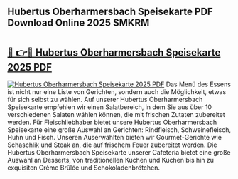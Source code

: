 ## Hubertus Oberharmersbach Speisekarte PDF Download Online 2025 SMKRM

# <h2><a href="http://gcdh4w7.nevu.top/?p=Hubertus+Oberharmersbach+Speisekarte">🔗 👉🔴 Hubertus Oberharmersbach Speisekarte 2025 PDF</a></h2>

[![Hubertus Oberharmersbach Speisekarte 2025 PDF](https://i.imgur.com/dBaPXMq.png)](http://gcdh4w7.nevu.top/?p=Hubertus+Oberharmersbach+Speisekarte)
Das Menü des Essens ist nicht nur eine Liste von Gerichten, sondern auch die Möglichkeit, etwas für sich selbst zu wählen. Auf unserer Hubertus Oberharmersbach Speisekarte empfehlen wir einen Salatbereich, in dem Sie aus über 10 verschiedenen Salaten wählen können, die mit frischen Zutaten zubereitet werden. Für Fleischliebhaber bietet unsere Hubertus Oberharmersbach Speisekarte eine große Auswahl an Gerichten: Rindfleisch, Schweinefleisch, Huhn und Fisch. Unseren Auserwählten bieten wir Gourmet-Gerichte wie Schaschlik und Steak an, die auf frischem Feuer zubereitet werden. Die Hubertus Oberharmersbach Speisekarte unserer Cafeteria bietet eine große Auswahl an Desserts, von traditionellen Kuchen und Kuchen bis hin zu exquisiten Crème Brûlée und Schokoladenbrötchen.
